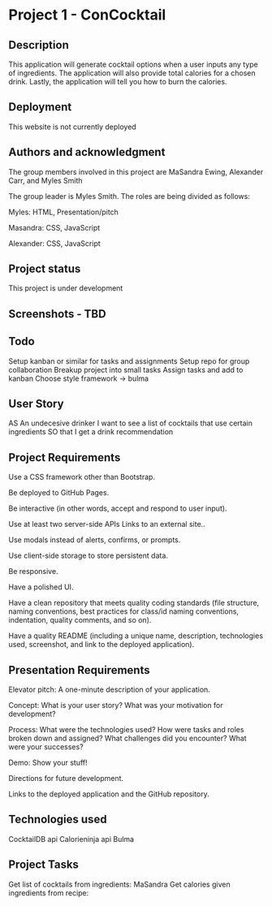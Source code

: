 # Project 1 - ConCocktail

## Description

This application will generate cocktail options when a user inputs any type of ingredients. The application will also provide total calories for a chosen drink. Lastly, the application will tell you how to burn the calories.

## Deployment

This website is not currently deployed

## Authors and acknowledgment

The group members involved in this project are MaSandra Ewing, Alexander Carr, and Myles Smith

The group leader is Myles Smith. The roles are being divided as follows:

Myles: HTML, Presentation/pitch

Masandra: CSS, JavaScript

Alexander: CSS, JavaScript

## Project status

This project is under development

## Screenshots - TBD

## Todo

Setup kanban or similar for tasks and assignments
Setup repo for group collaboration
Breakup project into small tasks
Assign tasks and add to kanban
Choose style framework -> bulma

## User Story

AS An undecesive drinker
I want to see a list of cocktails that use certain ingredients
SO that I get a drink recommendation

## Project Requirements

Use a CSS framework other than Bootstrap.

Be deployed to GitHub Pages.

Be interactive (in other words, accept and respond to user input).

Use at least two server-side APIs Links to an external site..

Use modals instead of alerts, confirms, or prompts.

Use client-side storage to store persistent data.

Be responsive.

Have a polished UI.

Have a clean repository that meets quality coding standards (file structure, naming conventions, best practices for class/id naming conventions, indentation, quality comments, and so on).

Have a quality README (including a unique name, description, technologies used, screenshot, and link to the deployed application).

## Presentation Requirements

Elevator pitch: A one-minute description of your application.

Concept: What is your user story? What was your motivation for development?

Process: What were the technologies used? How were tasks and roles broken down and assigned? What challenges did you encounter? What were your successes?

Demo: Show your stuff!

Directions for future development.

Links to the deployed application and the GitHub repository.

## Technologies used

CocktailDB api
Calorieninja api
Bulma

## Project Tasks

Get list of cocktails from ingredients: MaSandra
Get calories given ingredients from recipe:
